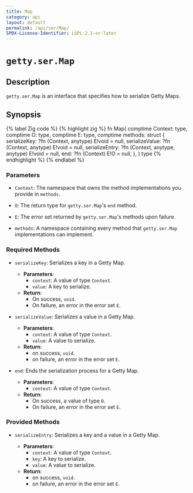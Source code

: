 ```yaml
---
title: Map
category: api
layout: default
permalink: /api/ser/Map/
SPDX-License-Identifier: LGPL-2.1-or-later
---
```


# `getty.ser.Map`

## Description

`getty.ser.Map` is an interface that specifies how to serialize Getty Maps.

## Synopsis

{% label Zig code %}
{% highlight zig %}
fn Map(
    comptime Context: type,
    comptime O: type,
    comptime E: type,
    comptime methods: struct {
        serializeKey: ?fn (Context, anytype) E!void = null,
        serializeValue: ?fn (Context, anytype) E!void = null,
        serializeEntry: ?fn (Context, anytype, anytype) E!void = null,
        end: ?fn (Context) E!O = null,
    },
) type
{% endhighlight %}
{% endlabel %}

### Parameters

- `Context`: The namespace that owns the method implementations you provide in `methods`.

- `O`: The return type for `getty.ser.Map`'s `end` method.

- `E`: The error set returned by `getty.ser.Map`'s methods upon failure.

- `methods`: A namespace containing every method that `getty.ser.Map` implementations can implement.

### Required Methods

- `serializeKey`: Serializes a key in a Getty Map.

    - __Parameters__:
        - `context`: A value of type `Context`.
        - `value`: A key to serialize.
    - __Return__:
        - On success, `void`.
        - On failure, an error in the error set `E`.

- `serializeValue`: Serializes a value in a Getty Map.

    - __Parameters__:
        - `context`: A value of type `Context`.
        - `value`: A value to serialize.
    - __Return__:
        - on success, `void`.
        - on failure, an error in the error set `E`.

- `end`: Ends the serialization process for a Getty Map.

    - __Parameters__:
        - `context`: A value of type `Context`.
    - __Return__:
        - On success, a value of type `O`.
        - On failure, an error in the error set `E`.

### Provided Methods

- `serializeEntry`: Serializes a key and a value in a Getty Map.

    - __Parameters__:
        - `context`: A value of type `Context`.
        - `key`: A key to serialize.
        - `value`: A value to serialize.
    - __Return__:
        - on success, `void`.
        - on failure, an error in the error set `E`.
